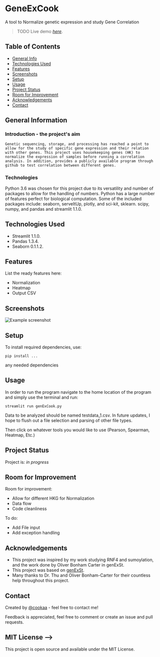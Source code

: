 # GeneExCook

A tool to Normalize genetic expression and study Gene Correlation
>TODO Live demo [_here_](https://www.youtube.com). <!-- If you have the project hosted somewhere, include the link here. -->

## Table of Contents
* [General Info](#general-information)
* [Technologies Used](#technologies-used)
* [Features](#features)
* [Screenshots](#screenshots)
* [Setup](#setup)
* [Usage](#usage)
* [Project Status](#project-status)
* [Room for Improvement](#room-for-improvement)
* [Acknowledgements](#acknowledgements)
* [Contact](#contact)
<!-- * [License](#license) -->


## General Information
<!-- - Provide general information about your project here.
- What problem does it (intend to) solve?
- What is the purpose of your project?
- Why did you undertake it? -->

### Introduction - the project's aim
	Genetic sequencing, storage, and processing has reached a point to allow for the study of specific gene expression and their relation with other genes. This project uses housekeeping genes (HK) to normalize the expression of samples before running a correlation analysis. In addition, provides a publicly available program through github to test correlation between different genes.

### Technologies
Python 3.6 was chosen for this project due to its versatility and number of packages to allow for the handling of numbers. Python has a large number of features perfect for biological computation. Some of the included packages include: seaborn, serveItUp, plotly, and sci-kit, sklearn. scipy, numpy, and pandas and streamlit 1.1.0. 



## Technologies Used
- Streamlit 1.1.0.
- Pandas 1.3.4.
- Seaborn 0.1.1.2.


## Features
List the ready features here:
- Normalization
- Heatmap
- Output CSV


## Screenshots
![Example screenshot](./img/screenshot.png)
<!-- If you have screenshots you'd like to share, include them here. -->


## Setup
<!-- What are the project requirements/dependencies? Where are they listed? A requirements.txt or a Pipfile.lock file perhaps? Where is it located?

Proceed to describe how to install / setup one's local environment / get started with the project. -->

To install required dependencies, use:
```
pip install ...
```
any needed dependencies 

## Usage
In order to run the program navigate to the home location of the program and simply use the terminal and run:
```
streamlit run genExCook.py
```
Data to be analyzed should be named testdata_1.csv. In future updates, I hope to flush out a file selection and parsing of other file types.

Then click on whatever tools you would like to use (Pearson, Spearman, Heatmap, Etc.)


<!-- ![Data Flowchart](./images/flowchart.jpg) -->


## Project Status
Project is: _in progress_


## Room for Improvement

Room for improvement:
- Allow for different HKG for Normalization
- Data flow
- Code cleanliness 

To do:
- Add File input
- Add exception handling


## Acknowledgements
- This project was inspired by my work studying RNF4 and sumoylation, and the work done by Oliver Bonham Carter in genExSt.
- This project was based on [genExSt](https://github.com/developmentAC/genExSt).
- Many thanks to Dr. Thu and Oliver Bonham-Carter for their countless help throughout this project.


## Contact
Created by [@cookaa](https://www.linkedin.com/in/biocook/) - feel free to contact me!

Feedback is appreciated, feel free to comment or create an issue and pull requests.


<!-- Optional -->
## MIT License -->
This project is open source and available under the MIT License.


